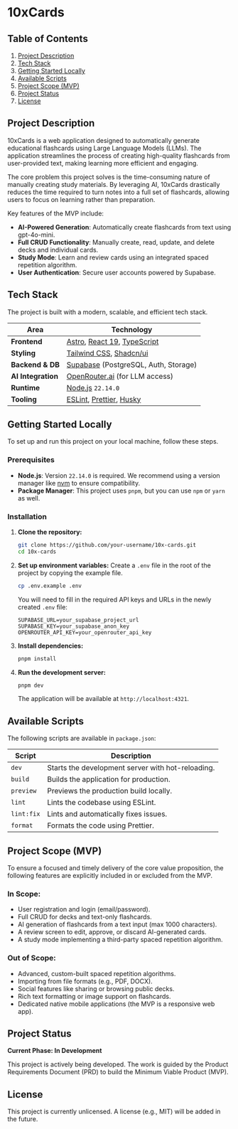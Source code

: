 # 10xCards

## Table of Contents
1. [Project Description](#project-description)
2. [Tech Stack](#tech-stack)
3. [Getting Started Locally](#getting-started-locally)
4. [Available Scripts](#available-scripts)
5. [Project Scope (MVP)](#project-scope-mvp)
6. [Project Status](#project-status)
7. [License](#license)

## Project Description

10xCards is a web application designed to automatically generate educational flashcards using Large Language Models (LLMs). The application streamlines the process of creating high-quality flashcards from user-provided text, making learning more efficient and engaging.

The core problem this project solves is the time-consuming nature of manually creating study materials. By leveraging AI, 10xCards drastically reduces the time required to turn notes into a full set of flashcards, allowing users to focus on learning rather than preparation.

Key features of the MVP include:
- **AI-Powered Generation**: Automatically create flashcards from text using gpt-4o-mini.
- **Full CRUD Functionality**: Manually create, read, update, and delete decks and individual cards.
- **Study Mode**: Learn and review cards using an integrated spaced repetition algorithm.
- **User Authentication**: Secure user accounts powered by Supabase.

## Tech Stack

The project is built with a modern, scalable, and efficient tech stack.

| Area      | Technology                               |
|-----------|------------------------------------------|
| **Frontend**  | [Astro](https://astro.build/), [React 19](https://react.dev/), [TypeScript](https://www.typescriptlang.org/) |
| **Styling**   | [Tailwind CSS](https://tailwindcss.com/), [Shadcn/ui](https://ui.shadcn.com/) |
| **Backend & DB** | [Supabase](https://supabase.com/) (PostgreSQL, Auth, Storage) |
| **AI Integration** | [OpenRouter.ai](https://openrouter.ai/) (for LLM access) |
| **Runtime**   | [Node.js](https://nodejs.org/) `22.14.0` |
| **Tooling**   | [ESLint](https://eslint.org/), [Prettier](https://prettier.io/), [Husky](https://typicode.github.io/husky/) |

## Getting Started Locally

To set up and run this project on your local machine, follow these steps.

### Prerequisites

- **Node.js**: Version `22.14.0` is required. We recommend using a version manager like [nvm](https://github.com/nvm-sh/nvm) to ensure compatibility.
- **Package Manager**: This project uses `pnpm`, but you can use `npm` or `yarn` as well.

### Installation

1.  **Clone the repository:**
    ```bash
    git clone https://github.com/your-username/10x-cards.git
    cd 10x-cards
    ```

2.  **Set up environment variables:**
    Create a `.env` file in the root of the project by copying the example file.
    ```bash
    cp .env.example .env
    ```
    You will need to fill in the required API keys and URLs in the newly created `.env` file:
    ```
    SUPABASE_URL=your_supabase_project_url
    SUPABASE_KEY=your_supabase_anon_key
    OPENROUTER_API_KEY=your_openrouter_api_key
    ```

3.  **Install dependencies:**
    ```bash
    pnpm install
    ```

4.  **Run the development server:**
    ```bash
    pnpm dev
    ```
    The application will be available at `http://localhost:4321`.

## Available Scripts

The following scripts are available in `package.json`:

| Script     | Description                              |
|------------|------------------------------------------|
| `dev`      | Starts the development server with hot-reloading. |
| `build`    | Builds the application for production.   |
| `preview`  | Previews the production build locally.   |
| `lint`     | Lints the codebase using ESLint.         |
| `lint:fix` | Lints and automatically fixes issues.    |
| `format`   | Formats the code using Prettier.         |

## Project Scope (MVP)

To ensure a focused and timely delivery of the core value proposition, the following features are explicitly included in or excluded from the MVP.

### In Scope:
- User registration and login (email/password).
- Full CRUD for decks and text-only flashcards.
- AI generation of flashcards from a text input (max 1000 characters).
- A review screen to edit, approve, or discard AI-generated cards.
- A study mode implementing a third-party spaced repetition algorithm.

### Out of Scope:
- Advanced, custom-built spaced repetition algorithms.
- Importing from file formats (e.g., PDF, DOCX).
- Social features like sharing or browsing public decks.
- Rich text formatting or image support on flashcards.
- Dedicated native mobile applications (the MVP is a responsive web app).

## Project Status

**Current Phase: In Development**

This project is actively being developed. The work is guided by the Product Requirements Document (PRD) to build the Minimum Viable Product (MVP).

## License

This project is currently unlicensed. A license (e.g., MIT) will be added in the future.